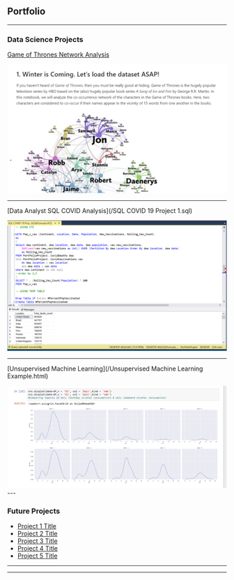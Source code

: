 ## Portfolio

---

### Data Science Projects 

[Game of Thrones Network Analysis](/GoT_Network_Analysis_DataCamp.html)

<img src="GoT_Network_Analysis.PNG?raw=true"/>

---

[Data Analyst SQL COVID Analysis](/SQL COVID 19 Project 1.sql)

<img src="images/SQL COVID 19 Screenshot 1.PNG?raw=true"/>

---

[Unsupervised Machine Learning](/Unsupervised Machine Learning Example.html)

<img src="images/Machine Learning Distributions PNG.PNG?raw=true"/>
---



### Future Projects

- [Project 1 Title](http://example.com/)
- [Project 2 Title](http://example.com/)
- [Project 3 Title](http://example.com/)
- [Project 4 Title](http://example.com/)
- [Project 5 Title](http://example.com/)

---




---

<!-- Remove above link if you don't want to attibute -->
